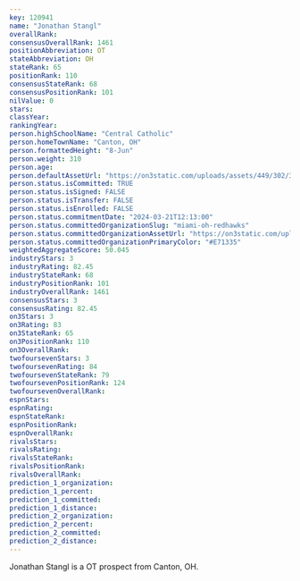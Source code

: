 ```yaml
---
key: 120941
name: "Jonathan Stangl"
overallRank: 
consensusOverallRank: 1461
positionAbbreviation: OT
stateAbbreviation: OH
stateRank: 65
positionRank: 110
consensusStateRank: 68
consensusPositionRank: 101
nilValue: 0
stars: 
classYear: 
rankingYear: 
person.highSchoolName: "Central Catholic"
person.homeTownName: "Canton, OH"
person.formattedHeight: "8-Jun"
person.weight: 310
person.age: 
person.defaultAssetUrl: "https://on3static.com/uploads/assets/449/302/302449.png"
person.status.isCommitted: TRUE
person.status.isSigned: FALSE
person.status.isTransfer: FALSE
person.status.isEnrolled: FALSE
person.status.commitmentDate: "2024-03-21T12:13:00"
person.status.committedOrganizationSlug: "miami-oh-redhawks"
person.status.committedOrganizationAssetUrl: "https://on3static.com/uploads/assets/36/150/150036.svg"
person.status.committedOrganizationPrimaryColor: "#E71335"
weightedAggregateScore: 50.045
industryStars: 3
industryRating: 82.45
industryStateRank: 68
industryPositionRank: 101
industryOverallRank: 1461
consensusStars: 3
consensusRating: 82.45
on3Stars: 3
on3Rating: 83
on3StateRank: 65
on3PositionRank: 110
on3OverallRank: 
twofoursevenStars: 3
twofoursevenRating: 84
twofoursevenStateRank: 79
twofoursevenPositionRank: 124
twofoursevenOverallRank: 
espnStars: 
espnRating: 
espnStateRank: 
espnPositionRank: 
espnOverallRank: 
rivalsStars: 
rivalsRating: 
rivalsStateRank: 
rivalsPositionRank: 
rivalsOverallRank: 
prediction_1_organization: 
prediction_1_percent: 
prediction_1_committed: 
prediction_1_distance: 
prediction_2_organization: 
prediction_2_percent: 
prediction_2_committed: 
prediction_2_distance: 
---
```

Jonathan Stangl is a OT prospect from Canton, OH.